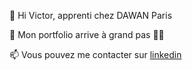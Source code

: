 👋 Hi Victor, apprenti chez DAWAN Paris 

👀 Mon portfolio arrive à grand pas 🚶‍♂️

📫 Vous pouvez me contacter sur [linkedin](https://www.linkedin.com/in/victor-andr%C3%A9-33b139151/)

<!---
AndreVictor60/AndreVictor60 is a ✨ special ✨ repository because its `README.md` (this file) appears on your GitHub profile.
You can click the Preview link to take a look at your changes.
--->
